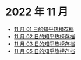 # 2022 年 11 月

+ [11 月 01 日的知乎热榜存档](/2022-11/01)
+ [11 月 02 日的知乎热榜存档](/2022-11/02)
+ [11 月 03 日的知乎热榜存档](/2022-11/03)
+ [11 月 05 日的知乎热榜存档](/2022-11/05)
